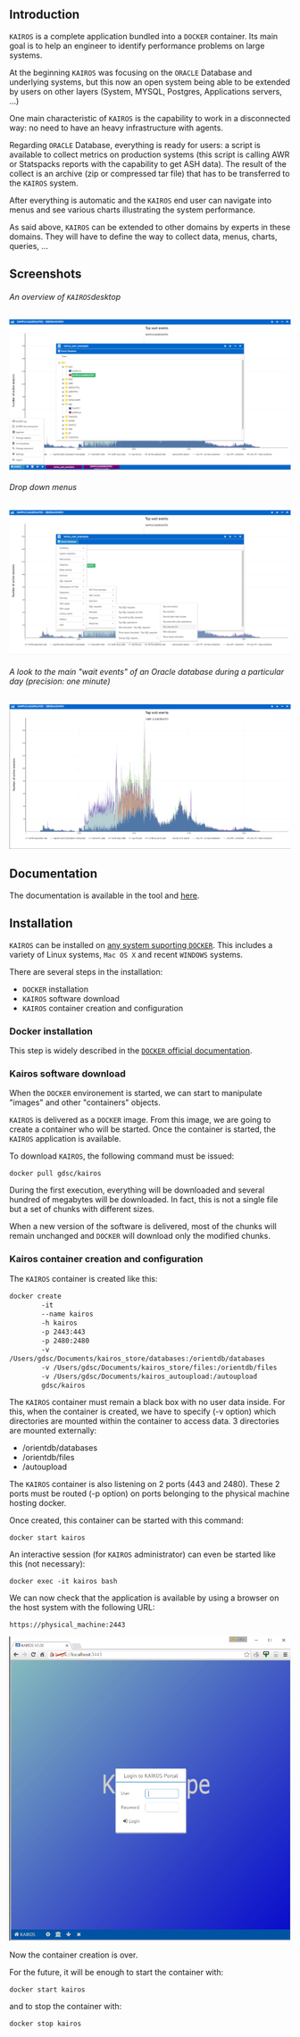 ## Introduction 

`KAIROS` is a complete application bundled into a `DOCKER` container. Its main goal is to help an engineer to identify performance problems on large systems.

At the beginning `KAIROS` was focusing on the `ORACLE` Database and underlying systems, but this now an open system being able to be extended by users on other layers (System, MYSQL, Postgres, Applications servers, ...)

One main characteristic of `KAIROS` is the capability to work in a disconnected way: no need to have an heavy infrastructure with agents.

Regarding `ORACLE` Database, everything is ready for users: a script is available to collect metrics on production systems (this script is calling AWR or Statspacks reports with the capability to get ASH data). The result of the collect is an archive (zip or compressed tar file) that has to be transferred to the `KAIROS` system.

After everything is automatic and the `KAIROS` end user can navigate into menus and see various charts illustrating the system performance.

As said above, `KAIROS` can be extended to other domains by experts in these domains. They will have to define the way to collect data, menus, charts, queries, ...

## Screenshots

###### An overview of `KAIROS`desktop

![desktop](pictures/desktop.png)

###### Drop down menus

![dropdown](pictures/dropdown.png)

###### A look to the main "wait events" of an Oracle database during a particular day (precision: one minute)

![sample1](pictures/sample1.png)

## Documentation

The documentation is available in the tool and [here](https://www.github.com/gduvalsc/kairos/blob/master/kairos.pdf).

## Installation

`KAIROS` can be installed on [any system suporting `DOCKER`](https://docs.docker.com/engine/installation/). This includes a variety of Linux systems, `Mac OS X` and recent `WINDOWS` systems.

There are several steps in the installation:
-	`DOCKER` installation
-	`KAIROS` software download
-	`KAIROS` container creation and configuration

### Docker installation

This step is widely described in the [`DOCKER` official documentation](https://docs.docker.com/engine/installation/).

### Kairos software download

When the `DOCKER` environement is started, we can start to manipulate "images" and other "containers" objects.

`KAIROS` is delivered as a `DOCKER` image. From this image, we are going to create a container who will be started. Once the container is started, the `KAIROS` application is available.

To download `KAIROS`, the following command must be issued:

```
docker pull gdsc/kairos
```

During the first execution, everything will be downloaded and several hundred of megabytes will be downloaded. In fact, this is not a single file but a set of chunks with different sizes.

When a new version of the software is delivered, most of the chunks will remain unchanged and `DOCKER` will download only the modified chunks.

### Kairos container creation and configuration

The `KAIROS` container is created like this:

```
docker create 
        -it 
        --name kairos 
        -h kairos 
        -p 2443:443 
        -p 2480:2480 
        -v /Users/gdsc/Documents/kairos_store/databases:/orientdb/databases 
        -v /Users/gdsc/Documents/kairos_store/files:/orientdb/files 
        -v /Users/gdsc/Documents/kairos_autoupload:/autoupload 
        gdsc/kairos
```

The `KAIROS` container must remain a black box with no user data inside. For this, when the container is created, we have to specify (-v option) which directories are mounted within the container to access data. 3 directories are mounted externally:
-	/orientdb/databases
-	/orientdb/files
-	/autoupload

The `KAIROS` container is also listening on 2 ports (443 and 2480). These 2 ports must be routed (-p option) on ports belonging to the physical machine hosting docker. 

Once created, this container can be started with this command:

```
docker start kairos
```
 
An interactive session (for `KAIROS` administrator) can even be started like this (not necessary):

```
docker exec -it kairos bash
```
 
 We can now check that the application is available by using a browser on the host system with the following URL:

```
https://physical_machine:2443
```

![kairos](pictures/kairos.png)

Now the container creation is over.

For the future, it will be enough to start the container with:

```
docker start kairos
```

and to stop the container with:

```
docker stop kairos
```
